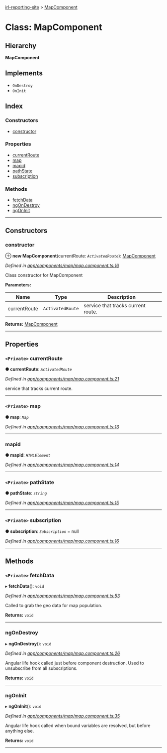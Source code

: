 [irl-reporting-site](../README.md) > [MapComponent](../classes/mapcomponent.md)

# Class: MapComponent

## Hierarchy

**MapComponent**

## Implements

* `OnDestroy`
* `OnInit`

## Index

### Constructors

* [constructor](mapcomponent.md#markdown-header-constructor)

### Properties

* [currentRoute](mapcomponent.md#markdown-header-private-currentroute)
* [map](mapcomponent.md#markdown-header-private-map)
* [mapid](mapcomponent.md#markdown-header-mapid)
* [pathState](mapcomponent.md#markdown-header-private-pathstate)
* [subscription](mapcomponent.md#markdown-header-private-subscription)

### Methods

* [fetchData](mapcomponent.md#markdown-header-private-fetchdata)
* [ngOnDestroy](mapcomponent.md#markdown-header-ngondestroy)
* [ngOnInit](mapcomponent.md#markdown-header-ngoninit)

---

## Constructors

###  constructor

⊕ **new MapComponent**(currentRoute: *`ActivatedRoute`*): [MapComponent](mapcomponent.md)

*Defined in [app/components/map/map.component.ts:16](https://github.com/WilliamRADFunk/irl-education-site/blob/c2e57e2/src/app/components/map/map.component.ts#L16)*

Class constructor for MapComponent

**Parameters:**

| Name | Type | Description |
| ------ | ------ | ------ |
| currentRoute | `ActivatedRoute` |  service that tracks current route. |

**Returns:** [MapComponent](mapcomponent.md)

___

## Properties

### `<Private>` currentRoute

**● currentRoute**: *`ActivatedRoute`*

*Defined in [app/components/map/map.component.ts:21](https://github.com/WilliamRADFunk/irl-education-site/blob/c2e57e2/src/app/components/map/map.component.ts#L21)*

service that tracks current route.

___

### `<Private>` map

**● map**: *`Map`*

*Defined in [app/components/map/map.component.ts:13](https://github.com/WilliamRADFunk/irl-education-site/blob/c2e57e2/src/app/components/map/map.component.ts#L13)*

___

###  mapid

**● mapid**: *`HTMLElement`*

*Defined in [app/components/map/map.component.ts:14](https://github.com/WilliamRADFunk/irl-education-site/blob/c2e57e2/src/app/components/map/map.component.ts#L14)*

___

### `<Private>` pathState

**● pathState**: *`string`*

*Defined in [app/components/map/map.component.ts:15](https://github.com/WilliamRADFunk/irl-education-site/blob/c2e57e2/src/app/components/map/map.component.ts#L15)*

___

### `<Private>` subscription

**● subscription**: *`Subscription`* =  null

*Defined in [app/components/map/map.component.ts:16](https://github.com/WilliamRADFunk/irl-education-site/blob/c2e57e2/src/app/components/map/map.component.ts#L16)*

___

## Methods

### `<Private>` fetchData

▸ **fetchData**(): `void`

*Defined in [app/components/map/map.component.ts:53](https://github.com/WilliamRADFunk/irl-education-site/blob/c2e57e2/src/app/components/map/map.component.ts#L53)*

Called to grab the geo data for map population.

**Returns:** `void`

___

###  ngOnDestroy

▸ **ngOnDestroy**(): `void`

*Defined in [app/components/map/map.component.ts:26](https://github.com/WilliamRADFunk/irl-education-site/blob/c2e57e2/src/app/components/map/map.component.ts#L26)*

Angular life hook called just before component destruction. Used to unsubscribe from all subscriptions.

**Returns:** `void`

___

###  ngOnInit

▸ **ngOnInit**(): `void`

*Defined in [app/components/map/map.component.ts:35](https://github.com/WilliamRADFunk/irl-education-site/blob/c2e57e2/src/app/components/map/map.component.ts#L35)*

Angular life hook called when bound variables are resolved, but before anything else.

**Returns:** `void`

___

